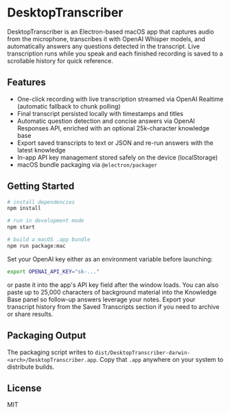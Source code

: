# DesktopTranscriber

DesktopTranscriber is an Electron-based macOS app that captures audio from the microphone, transcribes it with OpenAI Whisper models, and automatically answers any questions detected in the transcript. Live transcription runs while you speak and each finished recording is saved to a scrollable history for quick reference.

## Features

- One-click recording with live transcription streamed via OpenAI Realtime (automatic fallback to chunk polling)
- Final transcript persisted locally with timestamps and titles
- Automatic question detection and concise answers via OpenAI Responses API, enriched with an optional 25k-character knowledge base
- Export saved transcripts to text or JSON and re-run answers with the latest knowledge
- In-app API key management stored safely on the device (localStorage)
- macOS bundle packaging via `@electron/packager`

## Getting Started

```bash
# install dependencies
npm install

# run in development mode
npm start

# build a macOS .app bundle
npm run package:mac
```

Set your OpenAI key either as an environment variable before launching:

```bash
export OPENAI_API_KEY="sk-..."
```

or paste it into the app's API key field after the window loads. You can also paste up to 25,000 characters of
background material into the Knowledge Base panel so follow-up answers leverage your notes. Export your transcript
history from the Saved Transcripts section if you need to archive or share results.

## Packaging Output

The packaging script writes to `dist/DesktopTranscriber-darwin-<arch>/DesktopTranscriber.app`. Copy that `.app` anywhere on your system to distribute builds.

## License

MIT
